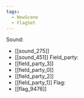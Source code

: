 ```yaml
---
tags:
  - NewScene
  - FlagSet
---
```

Sound:
- [[sound_275]]
- [[sound_451]]
Field_party:
- [[field_party_3]]
- [[field_party_0]]
- [[field_party_2]]
- [[field_party_1]]
Flag:
- [[flag_9476]]
